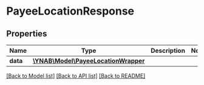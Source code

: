 # PayeeLocationResponse

## Properties
Name | Type | Description | Notes
------------ | ------------- | ------------- | -------------
**data** | [**\YNAB\Model\PayeeLocationWrapper**](PayeeLocationWrapper.md) |  | 

[[Back to Model list]](../README.md#documentation-for-models) [[Back to API list]](../README.md#documentation-for-api-endpoints) [[Back to README]](../README.md)


